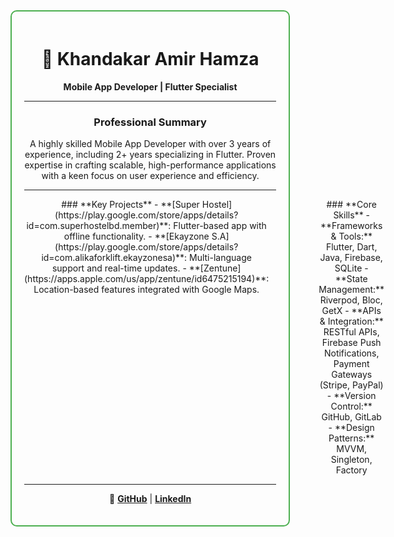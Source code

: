 <div align="center" style="border: 2px solid #4CAF50; border-radius: 10px; padding: 20px; width: 80%; max-width: 800px;">

# 🚀 Khandakar Amir Hamza
**Mobile App Developer | Flutter Specialist**

---

### **Professional Summary**
A highly skilled Mobile App Developer with over 3 years of experience, including 2+ years specializing in Flutter. Proven expertise in crafting scalable, high-performance applications with a keen focus on user experience and efficiency.

---

<div style="display: flex; justify-content: space-between; width: 100%;">

<div style="flex: 1; padding-right: 20px;">
### **Key Projects**
- **[Super Hostel](https://play.google.com/store/apps/details?id=com.superhostelbd.member)**: Flutter-based app with offline functionality.
- **[Ekayzone S.A](https://play.google.com/store/apps/details?id=com.alikaforklift.ekayzonesa)**: Multi-language support and real-time updates.
- **[Zentune](https://apps.apple.com/us/app/zentune/id6475215194)**: Location-based features integrated with Google Maps.
</div>

<div style="width: 2px; background-color: #4CAF50; margin: 0 20px;"></div>

<div style="flex: 1; padding-left: 20px;">
### **Core Skills**
- **Frameworks & Tools:** Flutter, Dart, Java, Firebase, SQLite
- **State Management:** Riverpod, Bloc, GetX
- **APIs & Integration:** RESTful APIs, Firebase Push Notifications, Payment Gateways (Stripe, PayPal)
- **Version Control:** GitHub, GitLab
- **Design Patterns:** MVVM, Singleton, Factory
</div>

</div>

---

🔗 **[GitHub](https://github.com/kh1amirhamza)** | **[LinkedIn](https://www.linkedin.com/in/kh1amirhamza)**

</div>
